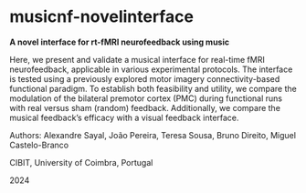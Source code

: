 # musicnf-novelinterface
 
**A novel interface for rt-fMRI neurofeedback using music**

Here, we present and validate a musical interface for real-time fMRI neurofeedback, applicable in various experimental protocols. The interface is tested using a previously explored motor imagery connectivity-based functional paradigm. To establish both feasibility and utility, we compare the modulation of the bilateral premotor cortex (PMC) during functional runs with real versus sham (random) feedback. Additionally, we compare the musical feedback’s efficacy with a visual feedback interface.

Authors: Alexandre Sayal, João Pereira, Teresa Sousa, Bruno Direito, Miguel Castelo-Branco

CIBIT, University of Coimbra, Portugal

2024